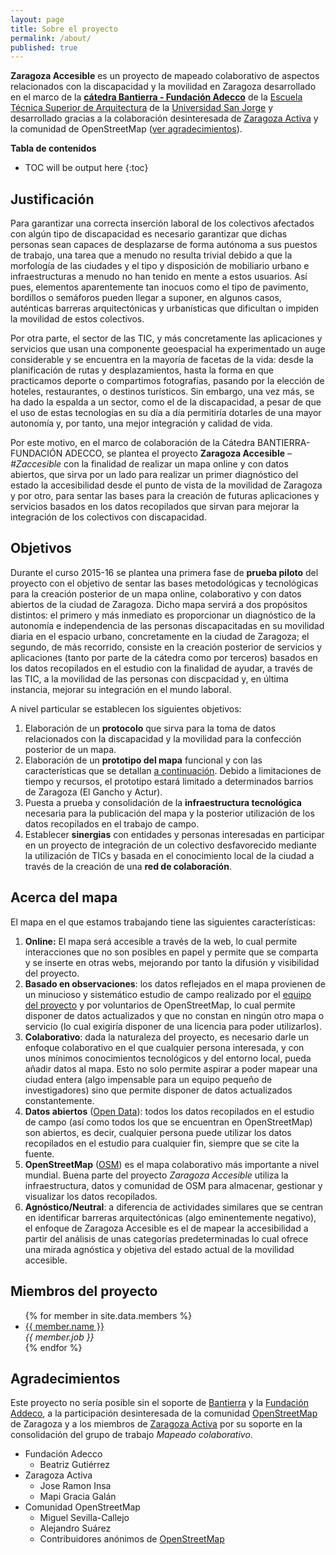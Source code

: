 ```yaml
---
layout: page
title: Sobre el proyecto
permalink: /about/
published: true
---
```


**Zaragoza Accesible** es un proyecto de mapeado colaborativo de
aspectos relacionados con la discapacidad y la movilidad en Zaragoza desarrollado en el marco de la **[cátedra Bantierra - Fundación Adecco](/catedra)** de la
[Escuela Técnica Superior de Arquitectura](http://etsa.usj.es) de la
[Universidad San Jorge](http://usj.es) y desarrollado gracias a la colaboración desinteresada de [Zaragoza Activa](http://www.zaragoza.es/ciudad/sectores/activa/) y la comunidad de OpenStreetMap ([ver agradecimientos](#agradecimientos)).

**Tabla de contenidos**

* TOC will be output here
{:toc}

## Justificación

Para garantizar una correcta inserción laboral de los colectivos afectados con algún tipo de discapacidad es necesario garantizar que dichas personas sean capaces de desplazarse de forma autónoma a sus puestos de trabajo, una tarea que a menudo no resulta trivial debido a que la morfología de las ciudades y el tipo y disposición de mobiliario urbano e infraestructuras a menudo no han tenido en mente a estos usuarios. Así pues, elementos aparentemente tan inocuos como el tipo de pavimento, bordillos o semáforos pueden llegar a suponer, en algunos casos, auténticas barreras arquitectónicas y urbanísticas que dificultan o impiden la movilidad de estos colectivos.

Por otra parte, el sector de las TIC, y más concretamente las aplicaciones y servicios que usan una componente geoespacial ha experimentado un auge considerable y se encuentra en la mayoría de facetas de la vida: desde la planificación de rutas y desplazamientos, hasta la forma en que practicamos deporte o compartimos fotografías, pasando por la elección de hoteles, restaurantes, o destinos turísticos. Sin embargo, una vez más, se ha dado la espalda a un sector, como el de la discapacidad, a pesar de que el uso de estas tecnologías en su día a día permitiría dotarles de una mayor autonomía y, por tanto, una mejor integración y calidad de vida.

Por este motivo, en el marco de colaboración de la Cátedra BANTIERRA-FUNDACIÓN ADECCO, se plantea el proyecto **Zaragoza Accesible** – *#Zaccesible* con la finalidad de realizar un mapa online y con datos abiertos, que sirva por un lado para realizar un primer diagnóstico del estado la accesibilidad desde el punto de vista de la movilidad de Zaragoza y por otro, para sentar las bases para la creación de futuras aplicaciones y servicios basados en los datos recopilados que sirvan para mejorar la integración de los colectivos con discapacidad.

## Objetivos

Durante el curso 2015-16 se plantea una primera fase de **prueba piloto** del proyecto con el objetivo de sentar las bases metodológicas y tecnológicas para la creación posterior de un mapa online, colaborativo y con datos abiertos de la ciudad de Zaragoza. Dicho mapa servirá a dos propósitos distintos: el primero y más inmediato es proporcionar un diagnóstico de la autonomía e independencia de las personas discapacitadas en su movilidad diaria en el espacio urbano, concretamente en la ciudad de Zaragoza; el segundo, de más recorrido, consiste en la creación posterior de servicios y aplicaciones (tanto por parte de la cátedra como por terceros) basados en los datos recopilados en el estudio con la finalidad de ayudar, a través de las TIC, a la movilidad de las personas con discpacidad y, en última instancia, mejorar su integración en el mundo laboral.

A nivel particular se establecen los siguientes objetivos:

1. Elaboración de un **protocolo** que sirva para la toma de datos relacionados con la discapacidad y la movilidad para la confección posterior de un mapa.
1. Elaboración de un **prototipo del mapa** funcional y con las características que se detallan [a continuación](#acerca-del-mapa). Debido a limitaciones de tiempo y recursos, el prototipo estará limitado a determinados barrios de Zaragoza (El Gancho y Actur).
1. Puesta a prueba y consolidación de la **infraestructura tecnológica** necesaria para la publicación del mapa y la posterior utilización de los datos recopilados en el trabajo de campo.
1. Establecer **sinergias** con entidades y personas interesadas en participar en un proyecto de integración de un colectivo desfavorecido mediante la utilización de TICs y basada en el conocimiento local de la ciudad a través de la creación de una **red de colaboración**.

## Acerca del mapa

El mapa en el que estamos trabajando tiene las siguientes características:

1. **Online:** El mapa será accesible a través de la web, lo cual permite interacciones que no son posibles en papel y permite que se comparta y se inserte en otras webs, mejorando por tanto la difusión y visibilidad del proyecto.
1. **Basado en observaciones**: los datos reflejados en el mapa provienen de un minucioso y sistemático estudio de campo realizado por el [equipo del proyecto](#miembros-del-proyecto) y por voluntarios de OpenStreetMap, lo cual permite disponer de datos actualizados y que no constan en ningún otro mapa o servicio (lo cual exigiría disponer de una licencia para poder utilizarlos).
1. **Colaborativo**: dada la naturaleza del proyecto, es necesario darle un enfoque colaborativo en el que cualquier persona interesada, y con unos mínimos conocimientos tecnológicos y del entorno local, pueda añadir datos al mapa. Esto no solo permite aspirar a poder mapear una ciudad entera (algo impensable para un equipo pequeño de investigadores) sino que permite disponer de datos actualizados constantemente.
1. **Datos abiertos** ([Open Data](https://es.wikipedia.org/wiki/Datos_abiertos)): todos los datos recopilados en el estudio de campo (así como todos los que se encuentran en OpenStreetMap) son abiertos, es decir, cualquier persona puede utilizar los datos recopilados en el estudio para cualquier fin, siempre que se cite la fuente.
1. **OpenStreetMap** ([OSM](http://openstreetmap.org)) es el mapa colaborativo más importante a nivel mundial. Buena parte del proyecto *Zaragoza Accesible* utiliza la infraestructura, datos y comunidad de OSM para almacenar, gestionar y visualizar los datos recopilados.
1. **Agnóstico/Neutral**: a diferencia de actividades similares que se centran en identificar barreras arquitectónicas (algo eminentemente negativo), el enfoque de Zaragoza Accesible es el de mapear la accesibilidad a partir del análisis de unas categorías predeterminadas lo cual ofrece una mirada agnóstica y objetiva del estado actual de la movilidad accesible.

## Miembros del proyecto

<ul>
{% for member in site.data.members %}
  <li>
    <a href="{{ member.url }}">{{ member.name }}</a> <br>
    <i>{{ member.job }}</i></br>
  </li>
{% endfor %}
</ul>

## Agradecimientos

Este proyecto no sería posible sin el soporte de [Bantierra](http://www.bantierra.es/) y la [Fundación Addeco](http://www.fundacionadecco.es),  a la participación desinteresada de la comunidad [OpenStreetMap](htpp://openstretmap.org) de Zaragoza y a los miembros de [Zaragoza Activa](http://www.zaragoza.es/ciudad/sectores/activa/) por su soporte en la consolidación del grupo de trabajo *Mapeado colaborativo*.

* Fundación Adecco
  * Beatriz Gutiérrez
* Zaragoza Activa
  * Jose Ramon Insa
  * Mapi Gracia Galán
* Comunidad OpenStreetMap
  * Miguel Sevilla-Callejo
  * Alejandro Suárez
  * Contribuidores anónimos de [OpenStreetMap](htpp://openstretmap.org)
